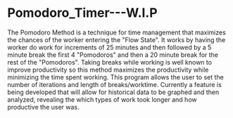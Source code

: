# Pomodoro_Timer---W.I.P

The Pomodoro Method is a technique for time management that maximizes the chances of the worker entering the "Flow State". It works by having the worker do work for increments of 25 minutes and then followed by a 5 minute break the first 4 "Pomodoros" and then a 20 minute break for the rest of the "Pomodoros". Taking breaks while working is well known to improve productivity so this method maximizes the productivity while minimizing the time spent working. This program allows the user to set the number of iterations and length of breaks/worktime. Currently a feature is being developed that will allow for historical data to be graphed and then analyzed, revealing the which types of work took longer and how productive the user was.
